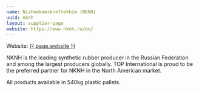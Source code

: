 ```yaml
---
name: Nizhnekamskneftekhim (NKNH)
uuid: nknh
layout: supplier-page
website: https://www.nknh.ru/en/
---
```

Website: <a href="{{ page.website }}" target="_blank" rel="nofollow">{{ page.website }}</a>

NKNH is the leading synthetic rubber producer in the Russian Federation and among the largest producers globally. TOP International is proud to be the preferred partner for NKNH in the North American market.

All products available in 540kg plastic pallets.
